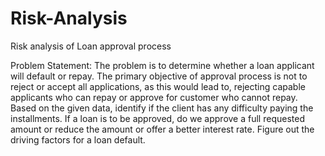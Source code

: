 # Risk-Analysis
Risk analysis of Loan approval process

Problem Statement:
The problem is to determine whether a loan applicant will default or repay.
The primary objective of approval process is not to reject or accept all applications, as this would lead to, rejecting capable applicants who can repay or approve for customer who cannot repay.
Based on the given data, identify if the client has any difficulty paying the installments.
If a loan is to be approved, do we approve a full requested amount or reduce the amount or offer a better interest rate.
Figure out the driving factors for a loan default. 

